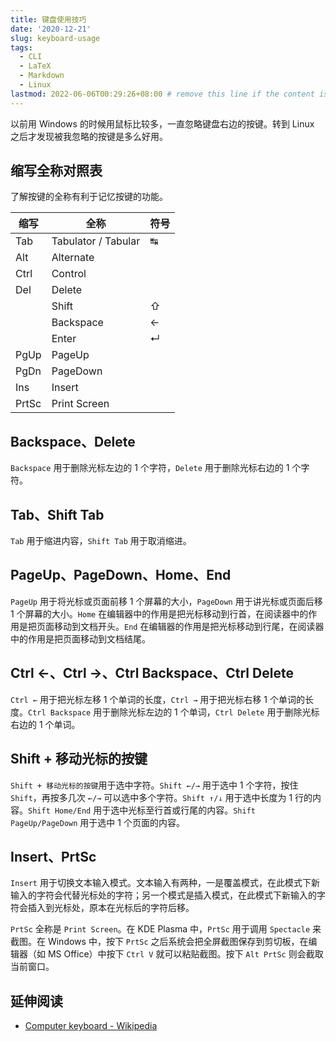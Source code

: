 ```yaml
---
title: 键盘使用技巧
date: '2020-12-21'
slug: keyboard-usage
tags:
  - CLI
  - LaTeX
  - Markdown
  - Linux
lastmod: 2022-06-06T00:29:26+08:00 # remove this line if the content is actually changed
---
```


以前用 Windows 的时候用鼠标比较多，一直忽略键盘右边的按键。转到 Linux 之后才发现被我忽略的按键是多么好用。

## 缩写全称对照表

了解按键的全称有利于记忆按键的功能。

| 缩写  | 全称                | 符号 |
| ----- | ------------------- | ---- |
| Tab   | Tabulator / Tabular | ↹    |
| Alt   | Alternate           |      |
| Ctrl  | Control             |      |
| Del   | Delete              |      |
|       | Shift               | ⇧    |
|       | Backspace           | ←    |
|       | Enter               | ↵    |
| PgUp  | PageUp              |      |
| PgDn  | PageDown            |      |
| Ins   | Insert              |      |
| PrtSc | Print Screen        |      |

## Backspace、Delete

`Backspace` 用于删除光标左边的 1 个字符，`Delete` 用于删除光标右边的 1 个字符。

## Tab、Shift Tab

`Tab` 用于缩进内容，`Shift Tab` 用于取消缩进。

## PageUp、PageDown、Home、End

`PageUp` 用于将光标或页面前移 1 个屏幕的大小，`PageDown` 用于讲光标或页面后移 1 个屏幕的大小。`Home` 在编辑器中的作用是把光标移动到行首，在阅读器中的作用是把页面移动到文档开头。`End` 在编辑器的作用是把光标移动到行尾，在阅读器中的作用是把页面移动到文档结尾。

## Ctrl ←、Ctrl →、Ctrl Backspace、Ctrl Delete

`Ctrl ←` 用于把光标左移 1 个单词的长度，`Ctrl →` 用于把光标右移 1 个单词的长度。`Ctrl Backspace` 用于删除光标左边的 1 个单词，`Ctrl Delete` 用于删除光标右边的 1 个单词。

## Shift + 移动光标的按键

`Shift + 移动光标的按键`用于选中字符。`Shift ←/→` 用于选中 1 个字符，按住 `Shift`，再按多几次 `←/→` 可以选中多个字符。`Shift ↑/↓` 用于选中长度为 1 行的内容。`Shift Home/End` 用于选中光标至行首或行尾的内容。`Shift PageUp/PageDown` 用于选中 1 个页面的内容。

## Insert、PrtSc

`Insert` 用于切换文本输入模式。文本输入有两种，一是覆盖模式，在此模式下新输入的字符会代替光标处的字符；另一个模式是插入模式，在此模式下新输入的字符会插入到光标处，原本在光标后的字符后移。

`PrtSc` 全称是 `Print Screen`。在 KDE Plasma 中，`PrtSc` 用于调用 `Spectacle` 来截图。在 Windows 中，按下 `PrtSc` 之后系统会把全屏截图保存到剪切板，在编辑器（如 MS Office）中按下 `Ctrl V` 就可以粘贴截图。按下 `Alt PrtSc` 则会截取当前窗口。

## 延伸阅读

- [Computer keyboard - Wikipedia](https://en.wikipedia.org/wiki/Computer_keyboard)
